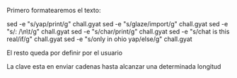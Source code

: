 Primero formatearemos el texto: 

sed -e "s/yap/print/g" chall.gyat
sed -e "s/glaze/import/g" chall.gyat
sed -e "s/: /\n\t/g" chall.gyat
sed -e "s/char/print/g" chall.gyat
sed -e "s/chat is this real/if/g" chall.gyat
sed -e "s/only in ohio yap/else/g" chall.gyat

El resto queda por definir por el usuario

La clave esta en enviar cadenas hasta alcanzar una determinada longitud
